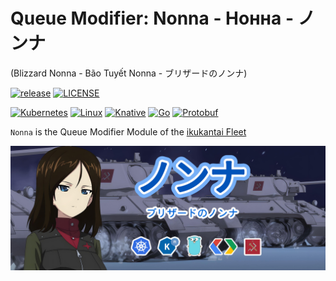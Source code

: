 # Queue Modifier: Nonna - Нонна - ノンナ

(Blizzard Nonna - Bão Tuyết Nonna - ブリザードのノンナ)

[![release](https://img.shields.io/badge/nonna--v1.0-log?style=flat&label=release&color=darkgreen)]()
[![LICENSE](https://img.shields.io/badge/license-Apache%202.0-blue.svg)](https://www.apache.org/licenses/LICENSE-2.0)

[![Kubernetes](https://img.shields.io/badge/kubernetes-%23326ce5.svg?style=for-the-badge&logo=kubernetes&logoColor=white&link=https%3A%2F%2Fkubernetes.io)](https://kubernetes.io/)
[![Linux](https://img.shields.io/badge/Linux-FCC624?style=for-the-badge&logo=linux&logoColor=black)]()
[![Knative](https://img.shields.io/badge/knative-log?style=for-the-badge&logo=knative&logoColor=white&labelColor=%230865AD&color=%230865AD)](https://knative.dev/docs/)
[![Go](https://img.shields.io/badge/go-%2300ADD8.svg?style=for-the-badge&logo=go&logoColor=white)](https://go.dev/)
[![Protobuf](https://img.shields.io/badge/Protobuf-log?style=for-the-badge&logo=nani&logoColor=green&labelColor=red&color=darkgreen)](https://protobuf.dev/)

`Nonna` is the Queue Modifier Module of the [ikukantai Fleet](https://github.com/bonavadeur/ikukantai)

![miporin](/assets/images/nonna/nonna_wp.jpg)
